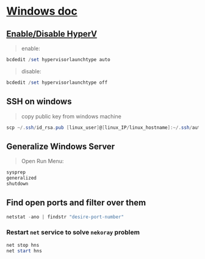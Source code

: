 # [Windows doc](#windows-doc)

## [Enable/Disable HyperV](#enabledisable-hyperv)

> enable:

```powershell
bcdedit /set hypervisorlaunchtype auto
```

> disable:

```powershell
bcdedit /set hypervisorlaunchtype off
```

## SSH on windows

> copy public key from windows machine

```powershell
scp ~/.ssh/id_rsa.pub [linux_user]@[linux_IP/linux_hostname]:~/.ssh/authorized_keys
```

## Generalize Windows Server

> Open Run Menu:

```powershell
sysprep
generalized
shutdown
```

## Find open ports and filter over them

```powershell
netstat -ano | findstr "desire-port-number"
```

### Restart `net` service to solve `nekoray` problem

```powershell
net stop hns
net start hns
```
